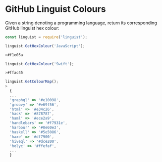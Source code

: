 # GitHub Linguist Colours
Given a string denoting a programming language, return its corresponding GitHub linguist hex colour:


```javascript
const linguist = require('linguist');
```

```javascript
linguist.GetHexColour('JavaScript');

>#f1e05a

linguist.GetHexColour('Swift');

>#ffac45
```

```js
linguist.GetColourMap();
>
  {
  ...
  'graphql' => '#e10098',
  'groovy' => '#e69f56',
  'html' => '#e34c26',
  'hack' => '#878787',
  'haml' => '#ece2a9',
  'handlebars' => '#f7931e',
  'harbour' => '#0e60e3',
  'haskell' => '#5e5086',
  'haxe' => '#df7900',
  'hiveql' => '#dce200',
  'holyc' => '#ffefaf',
  ...
  }

```